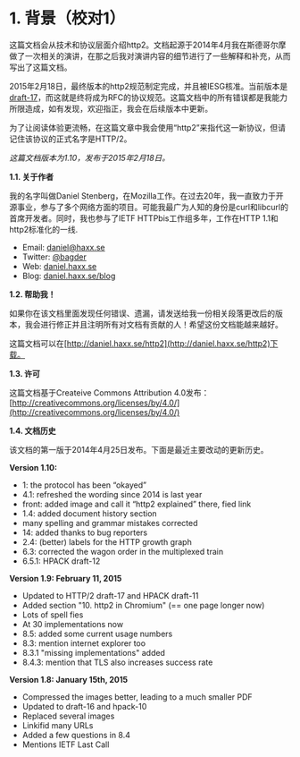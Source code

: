 # 1. 背景（校对1）

这篇文档会从技术和协议层面介绍http2。文档起源于2014年4月我在斯德哥尔摩做了一次相关的演讲，在那之后我对演讲内容的细节进行了一些解释和补充，从而写出了这篇文档。

2015年2月18日，最终版本的http2规范制定完成，并且被IESG核准。当前版本是[draft-17](p://tools.ietf.org/html/draft-ietf-httpbis-http)，而这就是终将成为RFC的协议规范。这篇文档中的所有错误都是我能力所限造成，如有发现，欢迎指正，我会在后续版本中更新。

为了让阅读体验更流畅，在这篇文章中我会使用“http2”来指代这一新协议，但请记住该协议的正式名字是HTTP/2。

*这篇文档版本为1.10，发布于2015年2月18日。*

**1.1. 关于作者**

我的名字叫做Daniel Stenberg，在Mozilla工作。在过去20年，我一直致力于开源事业，参与了多个网络方面的项目。可能我最广为人知的身份是curl和libcurl的首席开发者。同时，我也参与了IETF HTTPbis工作组多年，工作在HTTP 1.1和http2标准化的一线.

  * Email: daniel@haxx.se
  * Twitter: [@bagder](https://twitter.com/bagder)
  * Web: [daniel.haxx.se](http://daniel.haxx.se/)
  * Blog: [daniel.haxx.se/blog](http://daniel.haxx.se/blog/)


**1.2. 帮助我！**

如果你在该文档里面发现任何错误、遗漏，请发送给我一份相关段落更改后的版本，我会进行修正并且注明所有对文档有贡献的人！希望这份文档能越来越好。

这篇文档可以在[http://daniel.haxx.se/http2](http://daniel.haxx.se/http2)下载。

**1.3. 许可**

这篇文档基于Createive Commons Attribution 4.0发布： [http://creativecommons.org/licenses/by/4.0/](http://creativecommons.org/licenses/by/4.0/)

**1.4. 文档历史**

该文档的第一版于2014年4月25日发布。下面是最近主要改动的更新历史。

**Version 1.10:**
* 1: the protocol has been “okayed”
* 4.1: refreshed the wording since 2014 is last year
* front: added image and call it “http2 explained” there, fied link
* 1.4: added document history section
* many spelling and grammar mistakes corrected
* 14: added thanks to bug reporters
* 2.4: (better) labels for the HTTP growth graph
* 6.3: corrected the wagon order in the multiplexed train
* 6.5.1: HPACK draft-12

**Version 1.9: February 11, 2015**
* Updated to HTTP/2 draft-17 and HPACK draft-11
* Added section "10. http2 in Chromium" (== one page longer now)
* Lots of spell fies
* At 30 implementations now
* 8.5: added some current usage numbers
* 8.3: mention internet explorer too
* 8.3.1 "missing implementations" added
* 8.4.3: mention that TLS also increases success rate

**Version 1.8: January 15th, 2015**
* Compressed the images better, leading to a much smaller PDF
* Updated to draft-16 and hpack-10
* Replaced several images
* Linkifid many URLs
* Added a few questions in 8.4
* Mentions IETF Last Call

